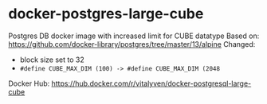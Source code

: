 # docker-postgres-large-cube
Postgres DB docker image with increased limit for CUBE datatype
Based on: https://github.com/docker-library/postgres/tree/master/13/alpine
Changed: 
* block size set to 32
* `#define CUBE_MAX_DIM (100) -> #define CUBE_MAX_DIM (2048`

Docker Hub: https://hub.docker.com/r/vitalyven/docker-postgresql-large-cube
